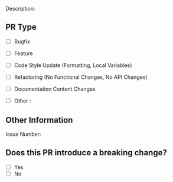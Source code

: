 Description:


## PR Type

- [ ] Bugfix
- [ ] Feature
- [ ] Code Style Update (Formatting, Local Variables)
- [ ] Refactoring (No Functional Changes, No API Changes)
- [ ] Documentation Content Changes
- [ ] Other :


## Other Information

Issue Number:


## Does this PR introduce a breaking change?

- [ ] Yes
- [ ] No